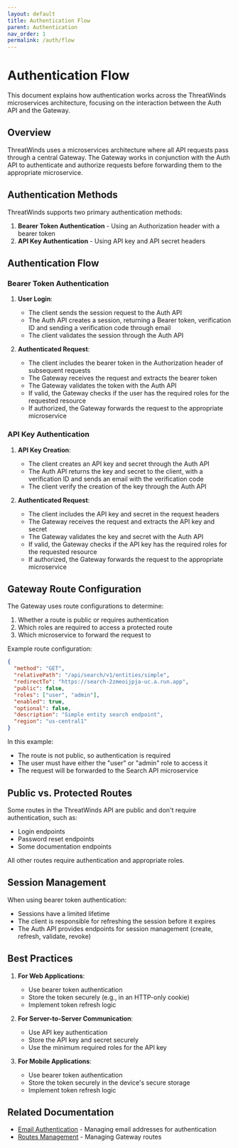 ```yaml
---
layout: default
title: Authentication Flow
parent: Authentication
nav_order: 1
permalink: /auth/flow
---
```


# Authentication Flow

This document explains how authentication works across the ThreatWinds microservices architecture, focusing on the interaction between the Auth API and the Gateway.

## Overview

ThreatWinds uses a microservices architecture where all API requests pass through a central Gateway. The Gateway works in conjunction with the Auth API to authenticate and authorize requests before forwarding them to the appropriate microservice.

## Authentication Methods

ThreatWinds supports two primary authentication methods:

1. **Bearer Token Authentication** - Using an Authorization header with a bearer token
2. **API Key Authentication** - Using API key and API secret headers

## Authentication Flow

### Bearer Token Authentication

1. **User Login**:
   - The client sends the session request to the Auth API
   - The Auth API creates a session, returning a Bearer token, verification ID and sending a verification code through email
   - The client validates the session through the Auth API

2. **Authenticated Request**:
   - The client includes the bearer token in the Authorization header of subsequent requests
   - The Gateway receives the request and extracts the bearer token
   - The Gateway validates the token with the Auth API
   - If valid, the Gateway checks if the user has the required roles for the requested resource
   - If authorized, the Gateway forwards the request to the appropriate microservice

### API Key Authentication

1. **API Key Creation**:
   - The client creates an API key and secret through the Auth API
   - The Auth API returns the key and secret to the client, with a verification ID and sends an email with the verification code
   - The client verify the creation of the key through the Auth API

2. **Authenticated Request**:
   - The client includes the API key and secret in the request headers
   - The Gateway receives the request and extracts the API key and secret
   - The Gateway validates the key and secret with the Auth API
   - If valid, the Gateway checks if the API key has the required roles for the requested resource
   - If authorized, the Gateway forwards the request to the appropriate microservice

## Gateway Route Configuration

The Gateway uses route configurations to determine:

1. Whether a route is public or requires authentication
2. Which roles are required to access a protected route
3. Which microservice to forward the request to

Example route configuration:

```json
{
  "method": "GET",
  "relativePath": "/api/search/v1/entities/simple",
  "redirectTo": "https://search-2zmeoijpja-uc.a.run.app",
  "public": false,
  "roles": ["user", "admin"],
  "enabled": true,
  "optional": false,
  "description": "Simple entity search endpoint",
  "region": "us-central1"
}
```

In this example:
- The route is not public, so authentication is required
- The user must have either the "user" or "admin" role to access it
- The request will be forwarded to the Search API microservice

## Public vs. Protected Routes

Some routes in the ThreatWinds API are public and don't require authentication, such as:
- Login endpoints
- Password reset endpoints
- Some documentation endpoints

All other routes require authentication and appropriate roles.

## Session Management

When using bearer token authentication:
- Sessions have a limited lifetime
- The client is responsible for refreshing the session before it expires
- The Auth API provides endpoints for session management (create, refresh, validate, revoke)

## Best Practices

1. **For Web Applications**:
   - Use bearer token authentication
   - Store the token securely (e.g., in an HTTP-only cookie)
   - Implement token refresh logic

2. **For Server-to-Server Communication**:
   - Use API key authentication
   - Store the API key and secret securely
   - Use the minimum required roles for the API key

3. **For Mobile Applications**:
   - Use bearer token authentication
   - Store the token securely in the device's secure storage
   - Implement token refresh logic

## Related Documentation

- [Email Authentication](/auth/email) - Managing email addresses for authentication
- [Routes Management](/gateway/routes) - Managing Gateway routes